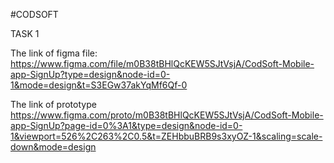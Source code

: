 #CODSOFT

TASK 1

The link of figma file: https://www.figma.com/file/m0B38tBHlQcKEW5SJtVsjA/CodSoft-Mobile-app-SignUp?type=design&node-id=0-1&mode=design&t=S3EGw37akYqMf6Qf-0

The link of prototype https://www.figma.com/proto/m0B38tBHlQcKEW5SJtVsjA/CodSoft-Mobile-app-SignUp?page-id=0%3A1&type=design&node-id=0-1&viewport=526%2C263%2C0.5&t=ZEHbbuBRB9s3xyOZ-1&scaling=scale-down&mode=design
